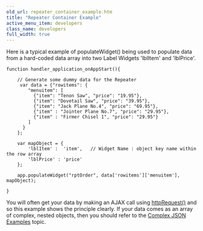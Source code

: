 ```yaml
---
old_url: repeater_container_example.htm
title: "Repeater Container Example"
active_menu_item: developers
class_name: developers
full_width: true
---
```



Here is a typical example of populateWidget() being used to populate data from a hard-coded data array into two Label Widgets 'lblItem' and 'lblPrice'.

    function handler_application_onAppStart(){
        
        // Generate some dummy data for the Repeater  
         var data = {"rowitems": {
            "menuitem": [
              {"item": "Tenon Saw", "price": "19.95"},
              {"item": "Dovetail Saw", "price": "39.95"},
              {"item": "Jack Plane No.4", "price": "69.95"},
              {"item" : "Jointer Plane No.7", "price": "29.95"},
              {"item" : "Firmer Chisel 1", "price": "29.95"}
            ]
          }
        };
        
        var mapObject = {
            'lblItem' :  'item',   // Widget Name : object key name within the row array
            'lblPrice' : 'price'
        };
     
        app.populateWidget("rptOrder", data['rowitems']['menuitem'], mapObject);
        
    }
   

You will often get your data by making an AJAX call using [httpRequest()](/developers/documentation/scripting-apis/client-api/soap-restful-ajax-calls/httprequest) and so this example shows the principle clearly. If your data comes as an array of complex, nested objects, then you should refer to the [Complex JSON Examples](/developers/documentation/scripting-apis/client-api/widget-data-state-manipulation/populatewidget/complex-json-example) topic.

